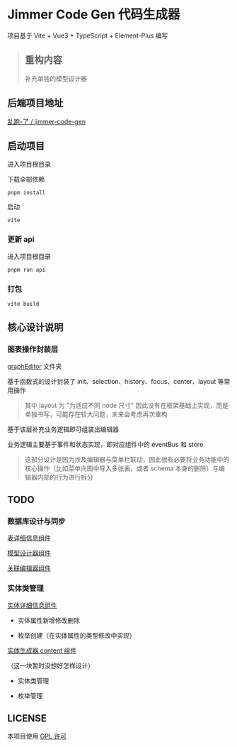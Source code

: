 # Jimmer Code Gen 代码生成器

项目基于 Vite + Vue3 + TypeScript + Element-Plus 编写

> ## 重构内容
> 
> 补充单独的模型设计器
> 

## 后端项目地址

[乱跑-了 / jimmer-code-gen](https://gitee.com/run-around---whats-wrong/jimmer-code-gen.git)

## 启动项目

进入项目根目录

下载全部依赖
```
pnpm install
```

启动
```
vite
```

### 更新 api

进入项目根目录

```
pnpm run api
```

### 打包

```
vite build
```

## 核心设计说明

### 图表操作封装层

[graphEditor](src%2Futils%2FgraphEditor) 文件夹

基于函数式的设计封装了 init、selection、history、focus、center、layout 等常用操作

> 其中 layout 为 "为适应不同 node 尺寸" 因此没有在框架基础上实现，而是单独书写，可能存在较大问题，未来会考虑再次重构

基于该层补充业务逻辑即可组装出编辑器

业务逻辑主要基于事件和状态实现，即对应组件中的 eventBus 和 store

> 这部分设计是因为涉及编辑器与菜单栏联动，因此很有必要将业务功能中的核心操作（比如菜单向图中导入多张表，或者 schema 本身的删除）与编辑器内部的行为进行拆分

## TODO

### 数据库设计与同步

[表详细信息组件](src%2Fcomponents%2Fglobal%2FTableEntityDialog%2FTableInfo.vue)

[模型设计器组件](src%2Fcomponents%2FModelEditor%2Findex.vue)

[关联编辑器组件](src%2Fcomponents%2FAssociationEditor%2Findex.vue)

### 实体类管理

[实体详细信息组件](src%2Fcomponents%2FEntityGenerator%2Fentity%2FEntityInfo.vue)

- 实体属性新增修改删除

- 枚举创建（在实体属性的类型修改中实现）

[实体生成器 content 组件](src%2Fcomponents%2FEntityGenerator%2Findex.vue)

（这一块暂时没想好怎样设计）

- 实体类管理

- 枚举管理

## LICENSE

本项目使用 [GPL 许可](LICENSE)